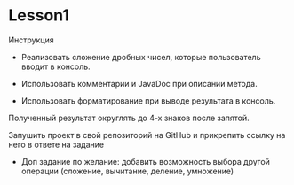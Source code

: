 # Lesson1
Инструкция
- Реализовать сложение дробных чисел, которые пользователь вводит в консоль.

- Использовать комментарии и JavaDoc при описании метода.

- Использовать форматирование при выводе результата в консоль.

Полученный результат округлять до 4-х знаков после запятой.

Запушить проект в свой репозиторий на GitHub и прикрепить ссылку на него в ответе на задание

* Доп задание по желание: добавить возможность выбора другой операции (сложение, вычитание, деление, умножение)
